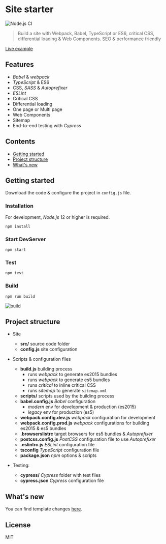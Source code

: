 # Site starter
![Node.js CI](https://github.com/robisim74/site-starter/workflows/Node.js%20CI/badge.svg)
> Build a site with Webpack, Babel, TypeScript or ES6, critical CSS, differential loading & Web Components. SEO & performance friendly

[Live example]( https://robisim74.github.io/site-starter/)

## Features

* _Babel_ & _webpack_
* _TypeScript_ & ES6
* CSS, _SASS_ & _Autoprefixer_
* _ESLint_
* Critical CSS
* Differential loading
* One page or Multi page
* Web Components
* Sitemap
* End-to-end testing with _Cypress_


## Contents
* [Getting started](#1)
* [Project structure](#2)
* [What's new](#3)


## <a name="1"></a>Getting started
Download the code & configure the project in `config.js` file.

### Installation
For development, _Node.js_ 12 or higher is required.

```Shell
npm install
```

### Start DevServer
```Shell
npm start
```

### Test
```Shell
npm test
```

### Build
```Shell
npm run build
```

![build](https://user-images.githubusercontent.com/14012361/103519315-9d2c5300-4e75-11eb-8330-6b91c9493278.png)


## <a name="2"></a>Project structure
- Site
    - **src/** source code folder
    - **config.js** site configuration
    
- Scripts & configuration files
    - **build.js** building process
        - runs _webpack_ to generate es2015 bundles
        - runs _webpack_ to generate es5 bundles
        - runs _critical_ to inline critical CSS
        - runs _sitemap_ to generate `sitemap.xml`
    - **scripts/** scripts used by the building process
    - **babel.config.js** _Babel_ configuration
        - _modern_ env for development & production (es2015)
        - _legacy_ env for production (es5)
    - **webpack.config.dev.js** _webpack_ configuration for development
    - **webpack.config.prod.js** _webpack_ configurations for building es2015 & es5 bundles
    - **.browserslistrc** target browsers for es5 bundles & _Autoprefixer_
    - **postcss.config.js** _PostCSS_ configuration file to use _Autoprefixer_
    - **.eslintrc.js** _ESLint_ configuration file
    - **tsconfig** _TypeScript_ configuration file
    - **package.json** _npm_ options & scripts
- Testing:
    - **cypress/** _Cypress_ folder with test files
    - **cypress.json** _Cypress_ configuration file

## <a name="3"></a>What's new
You can find template changes [here](https://github.com/robisim74/site-starter/releases).


## License
MIT
